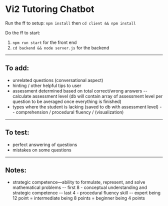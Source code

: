 # Vi2 Tutoring Chatbot

Run the ff to setup: `npm install` then `cd client && npm install`

Do the ff to start:
1. `npm run start` for the front end
2. `cd backend && node server.js` for the backend
---
## To add:
- unrelated questions (conversational aspect)
- hinting / other helpful tips to user
- assessment determined based on total correct/wrong answers
-- calculate assessment level (db will contain array of assessment level per question to be averaged once everything is finished)
- types where the student is lacking (saved to db with assessment level)
-- comprehension / procedural fluency / (visualization)
---
## To test:
- perfect answering of questions
- mistakes on some questions
---
## Notes:
- strategic competence—ability to formulate, represent, and solve mathematical problems
-- first 8 - conceptual understanding and strategic competence
-- last 4 - procedural fluency skill
-- expert being 12 point = intermediate being 8 points = beginner being 4 points